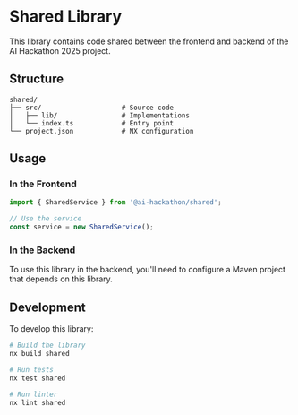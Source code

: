 # Shared Library

This library contains code shared between the frontend and backend of the AI Hackathon 2025 project.

## Structure

```
shared/
├── src/                    # Source code
│   ├── lib/                # Implementations
│   └── index.ts            # Entry point
└── project.json            # NX configuration
```

## Usage

### In the Frontend

```typescript
import { SharedService } from '@ai-hackathon/shared';

// Use the service
const service = new SharedService();
```

### In the Backend

To use this library in the backend, you'll need to configure a Maven project that depends on this library.

## Development

To develop this library:

```bash
# Build the library
nx build shared

# Run tests
nx test shared

# Run linter
nx lint shared
``` 